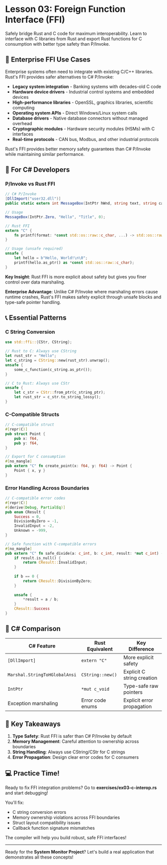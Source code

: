 # Lesson 03: Foreign Function Interface (FFI)

Safely bridge Rust and C code for maximum interoperability. Learn to interface with C libraries from Rust and export Rust functions for C consumption with better type safety than P/Invoke.

## 🏢 Enterprise FFI Use Cases

Enterprise systems often need to integrate with existing C/C++ libraries. Rust's FFI provides safer alternatives to C# P/Invoke:
- **Legacy system integration** - Banking systems with decades-old C code
- **Hardware device drivers** - Industrial control systems and embedded devices
- **High-performance libraries** - OpenSSL, graphics libraries, scientific computing
- **Operating system APIs** - Direct Windows/Linux system calls
- **Database drivers** - Native database connectors without managed overhead
- **Cryptographic modules** - Hardware security modules (HSMs) with C interfaces
- **Real-time protocols** - CAN bus, Modbus, and other industrial protocols

Rust's FFI provides better memory safety guarantees than C# P/Invoke while maintaining similar performance.

## 🔄 For C# Developers

### P/Invoke vs Rust FFI
```csharp
// C# P/Invoke
[DllImport("user32.dll")]
public static extern int MessageBox(IntPtr hWnd, string text, string caption, uint type);

// Usage
MessageBox(IntPtr.Zero, "Hello", "Title", 0);
```

```rust
// Rust FFI
extern "C" {
    fn printf(format: *const std::os::raw::c_char, ...) -> std::os::raw::c_int;
}

// Usage (unsafe required)
unsafe {
    let hello = b"Hello, World!\n\0";
    printf(hello.as_ptr() as *const std::os::raw::c_char);
}
```

**Key Insight**: Rust FFI is more explicit about safety but gives you finer control over data marshaling.

**Enterprise Advantage**: Unlike C# P/Invoke where marshaling errors cause runtime crashes, Rust's FFI makes safety explicit through unsafe blocks and type-safe pointer handling.

## 📞 Essential Patterns

### C String Conversion
```rust
use std::ffi::{CStr, CString};

// Rust to C: Always use CString
let rust_str = "Hello";
let c_string = CString::new(rust_str).unwrap();
unsafe {
    some_c_function(c_string.as_ptr());
}

// C to Rust: Always use CStr
unsafe {
    let c_str = CStr::from_ptr(c_string_ptr);
    let rust_str = c_str.to_string_lossy();
}
```

### C-Compatible Structs
```rust
// C-compatible struct
#[repr(C)]
pub struct Point {
    pub x: f64,
    pub y: f64,
}

// Export for C consumption
#[no_mangle]
pub extern "C" fn create_point(x: f64, y: f64) -> Point {
    Point { x, y }
}
```

### Error Handling Across Boundaries
```rust
// C-compatible error codes
#[repr(C)]
#[derive(Debug, PartialEq)]
pub enum CResult {
    Success = 0,
    DivisionByZero = -1,
    InvalidInput = -2,
    Unknown = -999,
}

// Safe function with C-compatible errors
#[no_mangle]
pub extern "C" fn safe_divide(a: c_int, b: c_int, result: *mut c_int) -> CResult {
    if result.is_null() {
        return CResult::InvalidInput;
    }
    
    if b == 0 {
        return CResult::DivisionByZero;
    }
    
    unsafe {
        *result = a / b;
    }
    CResult::Success
}
```

## 🔗 C# Comparison

| C# Feature | Rust Equivalent | Key Difference |
|------------|-----------------|----------------|
| `[DllImport]` | `extern "C"` | More explicit safety |
| `Marshal.StringToHGlobalAnsi` | `CString::new()` | Explicit C string creation |
| `IntPtr` | `*mut c_void` | Type-safe raw pointers |
| Exception marshaling | Error code enums | Explicit error propagation |

## 🎯 Key Takeaways

1. **Type Safety**: Rust FFI is safer than C# P/Invoke by default
2. **Memory Management**: Careful attention to ownership across boundaries
3. **String Handling**: Always use CString/CStr for C strings
4. **Error Propagation**: Design clear error codes for C consumers

## 💻 Practice Time!

Ready to fix FFI integration problems? Go to **exercises/ex03-c-interop.rs** and start debugging!

You'll fix:
- C string conversion errors
- Memory ownership violations across FFI boundaries
- Struct layout compatibility issues
- Callback function signature mismatches

The compiler will help you build robust, safe FFI interfaces!

---

Ready for the **System Monitor Project**? Let's build a real application that demonstrates all these concepts!